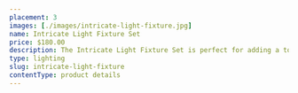 ```yaml
---
placement: 3
images: [./images/intricate-light-fixture.jpg]
name: Intricate Light Fixture Set
price: $180.00
description: The Intricate Light Fixture Set is perfect for adding a touch of sophistication to any room in your home. This set includes three matching fixtures that can be used together or separately, creating a cohesive and stylish look throughout your space.
type: lighting
slug: intricate-light-fixture
contentType: product details
---
```

